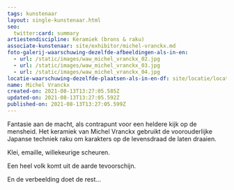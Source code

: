 ```yaml
---
tags: kunstenaar
layout: single-kunstenaar.html
seo:
  twitter:card: summary
artiestendiscipline: Keramiek (brons & raku)
associate-kunstenaar: site/exhibitor/michel-vranckx.md
foto-galerij-waarschuwing-dezelfde-afbeeldingen-als-in-en:
  - url: /static/images/waw_michel_vranckx_02.jpg
  - url: /static/images/waw_michel_vranckx_03.jpg
  - url: /static/images/waw_michel_vranckx_04.jpg
locatie-waarschuwing-dezelfde-plaatsen-als-in-en-df: site/locatie/locatie-van-michel-vranckx.md
name: Michel Vranckx
created-on: 2021-08-13T13:27:05.585Z
updated-on: 2021-08-13T13:27:05.592Z
published-on: 2021-08-13T13:27:05.599Z
---
```

<!--StartFragment-->

Fantasie aan de macht, als contrapunt voor een heldere kijk op de mensheid. Het keramiek van Michel Vranckx gebruikt de voorouderlijke Japanse techniek raku om karakters op de levensdraad de laten draaien.

Klei, emaille, willekeurige scheuren.

Een heel volk komt uit de aarde tevoorschijn.

En de verbeelding doet de rest…



<!--EndFragment-->